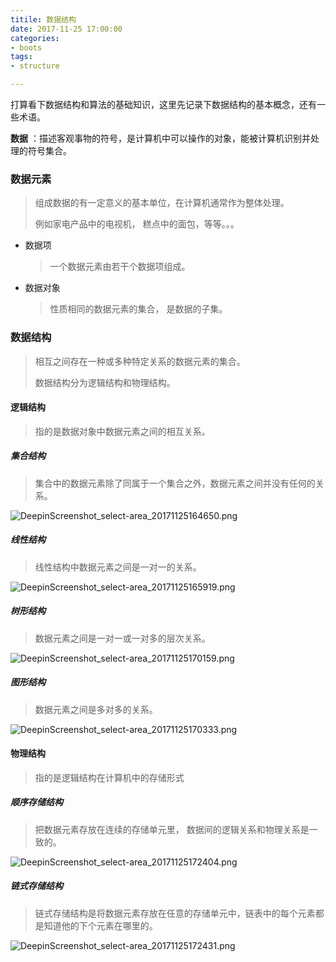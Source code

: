 ```yaml
---
titile: 数据结构
date: 2017-11-25 17:00:00
categories:
- boots
tags:
- structure

---
```




打算看下数据结构和算法的基础知识，这里先记录下数据结构的基本概念，还有一些术语。

**数据** ：描述客观事物的符号，是计算机中可以操作的对象，能被计算机识别并处理的符号集合。



### 数据元素

> 组成数据的有一定意义的基本单位，在计算机通常作为整体处理。
>
> 例如家电产品中的电视机， 糕点中的面包，等等。。。

- 数据项 

  > 一个数据元素由若干个数据项组成。

- 数据对象

  > 性质相同的数据元素的集合， 是数据的子集。



###  数据结构

>相互之间存在一种或多种特定关系的数据元素的集合。
>
>数据结构分为逻辑结构和物理结构。

#### 逻辑结构

> 指的是数据对象中数据元素之间的相互关系。

##### 集合结构

> 集合中的数据元素除了同属于一个集合之外，数据元素之间并没有任何的关系。

![DeepinScreenshot_select-area_20171125164650.png](http://upload-images.jianshu.io/upload_images/3341062-f24a9e57d8e03eaa.png?imageMogr2/auto-orient/strip%7CimageView2/2/w/1240)

##### 线性结构

> 线性结构中数据元素之间是一对一的关系。

![DeepinScreenshot_select-area_20171125165919.png](http://upload-images.jianshu.io/upload_images/3341062-5889b32ff517a286.png?imageMogr2/auto-orient/strip%7CimageView2/2/w/1240)

##### 树形结构

> 数据元素之间是一对一或一对多的层次关系。

![DeepinScreenshot_select-area_20171125170159.png](http://upload-images.jianshu.io/upload_images/3341062-0989542b73945b38.png?imageMogr2/auto-orient/strip%7CimageView2/2/w/1240)

##### 图形结构

> 数据元素之间是多对多的关系。

![DeepinScreenshot_select-area_20171125170333.png](http://upload-images.jianshu.io/upload_images/3341062-6e6f5d141807d6ff.png?imageMogr2/auto-orient/strip%7CimageView2/2/w/1240)

#### 物理结构

> 指的是逻辑结构在计算机中的存储形式

##### 顺序存储结构

> 把数据元素存放在连续的存储单元里， 数据间的逻辑关系和物理关系是一致的。

![DeepinScreenshot_select-area_20171125172404.png](http://upload-images.jianshu.io/upload_images/3341062-1292abc4ec32df3d.png?imageMogr2/auto-orient/strip%7CimageView2/2/w/1240)

##### 链式存储结构

> 链式存储结构是将数据元素存放在任意的存储单元中，链表中的每个元素都是知道他的下个元素在哪里的。

![DeepinScreenshot_select-area_20171125172431.png](http://upload-images.jianshu.io/upload_images/3341062-8f5e65dbf40148d7.png?imageMogr2/auto-orient/strip%7CimageView2/2/w/1240)
